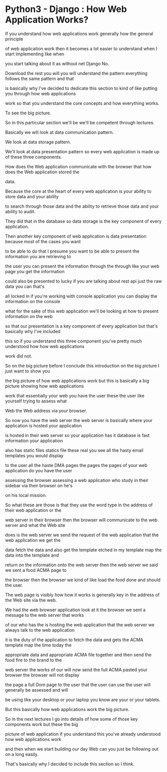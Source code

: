 # Python3 - Django : How Web Application Works?


If you understand how web applications work generally how the general principle

of web application work then it becomes a lot easier to understand when I start implementing like when

you start talking about it as without net Django No.

Download the rest you will you will understand the pattern everything follows the same pattern and that

is basically why I've decided to dedicate this section to kind of like putting you through how web applications

work so that you understand the core concepts and how everything works.

To see the big picture.

So in this particular section we'll be we'll be competent through lectures.

Basically we will look at data communication pattern.

We look at data storage pattern.

We'll look at data presentation pattern so every web application is made up of these three components.

How does the Web application communicate with the browser that how does the Web application stored the

data.

Because the core at the heart of every web application is your ability to store data and your ability

to search through those data and the ability to retrieve those data and your ability to audit.

They did that in the database so data storage is the key component of every application.

Then another key component of web application is data presentation because most of the cases you want

to be able to do that I presume you want to be able to present the information you are retrieving to

the user you can present the information through the through like your web page you get the information

could also be presented to lucky if you are talking about rest api just the raw data you can that's

all locked in if you're working with console application you can display the information on the console

what for the sake of this web application we'll be looking at how to present information on the web

so that our presentation is a key component of every application but that's basically why I've included

this so if you understand this three component you've pretty much understood how how web applications

work did not.

So on the big picture before I conclude this introduction on the big picture I just want to show you

the big picture of how web applications work but this is basically a big picture showing how web applications

work that essentially your web you have the user these the user like yourself trying to assess what

Web the Web address via your browser.

So now you have the web server the web server is basically where your application is hosted your application

is hosted in their web server so your application has it database is fast information your application

also has static files statics file these real you see all the hasty email templates you would display

to the user all the haste DMA pages the pages the pages of your web application do you have the user

assessing the browser assessing a web application who study in their sidebar via their browser on he's

on his local mission.

So what these are those is that they use the word type in the address of their web application or the

web server in their browser then the browser will communicate to the web server and what the Web site

does is the web server we send the request of the web application that the web application we get the

data fetch the data and also get the template etched in my template map the data into the template and

return on the information onto the web server then the web server we said we sent a food ACMA page to

the browser then the browser we kind of like load the food done and should the user.

The web page is visibly how how it works is generally key in the address of the Web site via the web.

We had the web browser application look at it the browser we sent a message to the web server that works

of our who has the is hosting the web application that the web server we always talk to the web application

it is the duty of the application to fetch the data and gets the ACMA template map the time today the

appropriate data and appropriate ACMA file together and then send the food fire to the brand to the

web server the works of our will now send the full ACMA pasted your browser the browser will not display

the page a full Dom page to the user that the user can use the user will generally be assessed and will

be using like your desktop or your laptop you know are your or your tablets.

But this basically how web applications work the big picture.

So in the next lectures I go into details of how some of those key components work but these the big

picture of web application if you understand this you've already understood how web applications work

and then when we start building our day Web can you just be following out on a long easily.

That's basically why I decided to include this section so I think.
